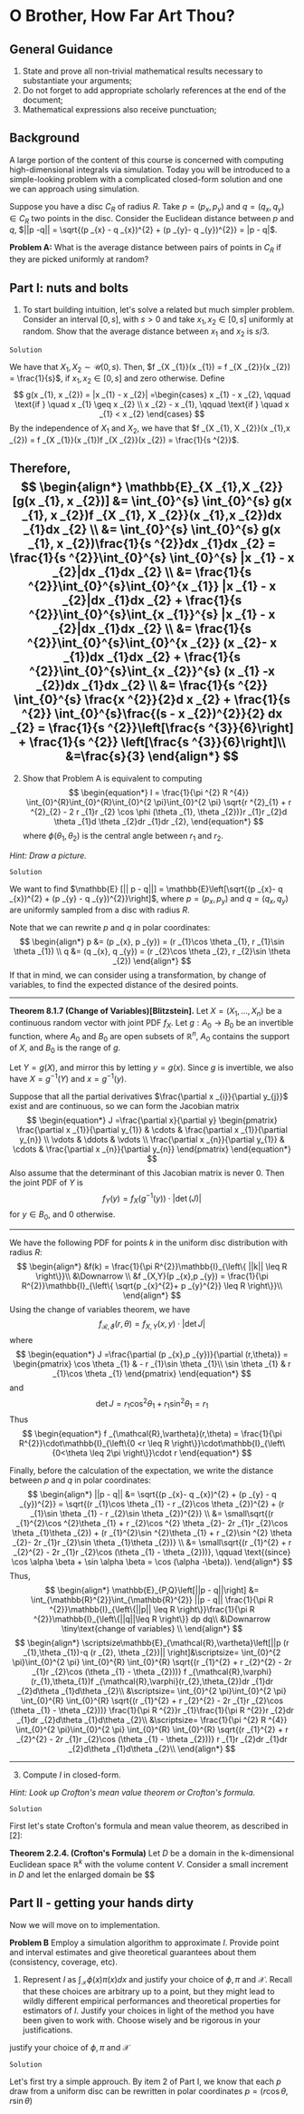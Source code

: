 # O Brother, How Far Art Thou?

## General Guidance

1. State and prove all non-trivial mathematical results necessary to substantiate your arguments;
2. Do not forget to add appropriate scholarly references at the end of the document;
3. Mathematical expressions also receive punctuation;

## Background

A large portion of the content of this course is concerned with computing high-dimensional integrals via simulation. Today you will be introduced to a simple-looking problem with a complicated closed-form solution and one we can approach using simulation.

Suppose you have a disc $C _{R}$ of radius $R$. Take $p = (p _{x},p _{y})$ and $q= (q _{x}, q _{y}) \in C _{R}$ two points in the disc. Consider the Euclidean distance between $p$ and $q$, $||p -q|| = \sqrt{(p _{x} - q _{x})^{2} + (p _{y}- q _{y})^{2}} = |p - q|$. 

**Problem A:** What is the average distance between pairs of points in $C _{R}$ if they are picked uniformly at random?

## Part I: nuts and bolts

1. To start building intuition, let's solve a related but much simpler problem. Consider an interval $[0,s]$, with $s >0$ and take $x _{1}, x _{2} \in [0,s]$ uniformly at random. Show that the average distance between $x _{1}$ and $x _{2}$ is $s /3$.

`Solution`

We have that $X _{1}, X _{2} \sim \mathcal{U}(0,s)$. Then, $f _{X _{1}}(x _{1}) = f _{X _{2}}(x _{2}) = \frac{1}{s}$, if $x _{1}, x _{2} \in [0,s]$ and zero otherwise. Define 
$$
g(x _{1}, x _{2}) = |x _{1} - x _{2}| =\begin{cases}
 x _{1} - x _{2}, \qquad \text{if } \quad x _{1} \geq x _{2} \\
 x _{2} - x _{1}, \qquad \text{if } \quad x _{1} < x _{2}
\end{cases}
$$
By the independence of $X _{1}$ and $X _{2}$, we have that $f _{X _{1}, X _{2}}(x _{1},x _{2}) = f _{X _{1}}(x _{1})f _{X _{2}}(x _{2}) = \frac{1}{s ^{2}}$.

Therefore, 
$$
\begin{align*}
	\mathbb{E}_{X _{1},X _{2}}[g(x _{1}, x _{2})] &= \int_{0}^{s} \int_{0}^{s} g(x _{1}, x _{2})f _{X _{1}, X _{2}}(x _{1},x _{2})dx _{1}dx _{2} \\
	&= \int_{0}^{s} \int_{0}^{s} g(x _{1}, x _{2})\frac{1}{s ^{2}}dx _{1}dx _{2} = \frac{1}{s ^{2}}\int_{0}^{s} \int_{0}^{s} |x _{1} - x _{2}|dx _{1}dx _{2} \\
	&= \frac{1}{s ^{2}}\int_{0}^{s}\int_{0}^{x _{1}} |x _{1} - x _{2}|dx _{1}dx _{2} + \frac{1}{s ^{2}}\int_{0}^{s}\int_{x _{1}}^{s} |x _{1} - x _{2}|dx _{1}dx _{2} \\
	&= \frac{1}{s ^{2}}\int_{0}^{s}\int_{0}^{x _{2}} (x _{2}- x _{1})dx _{1}dx _{2} + \frac{1}{s ^{2}}\int_{0}^{s}\int_{x _{2}}^{s} (x _{1} -x _{2})dx _{1}dx _{2} \\
	&= \frac{1}{s ^{2}} \int_{0}^{s} \frac{x ^{2}}{2}d x _{2} + \frac{1}{s ^{2}} \int_{0}^{s}\frac{(s - x _{2})^{2}}{2} dx _{2} = \frac{1}{s ^{2}}\left[\frac{s ^{3}}{6}\right] + \frac{1}{s ^{2}} \left[\frac{s ^{3}}{6}\right]\\
	&=\frac{s}{3}
\end{align*}
$$
----------

2. Show that Problem A is equivalent to computing
$$
\begin{equation*}
	I = \frac{1}{\pi ^{2} R ^{4}} \int_{0}^{R}\int_{0}^{R}\int_{0}^{2 \pi}\int_{0}^{2 \pi} \sqrt{r ^{2}_{1} + r ^{2}_{2} - 2 r _{1}r _{2} \cos \phi (\theta _{1}, \theta _{2})}r _{1}r _{2}d \theta _{1}d \theta _{2}dr _{1}dr _{2},
\end{equation*}
$$
where $\phi (\theta _{1}, \theta _{2})$ is the central angle between $r _{1}$ and $r _{2}$.

*Hint: Draw a picture.* 

`Solution`

We want to find $\mathbb{E} [|| p - q||] = \mathbb{E}\left[\sqrt{(p _{x}- q _{x})^{2} + (p _{y} - q _{y})^{2}}\right]$, where $p = (p _{x}, p _{y})$ and $q = (q _{x}, q _{y})$ are uniformly sampled from a disc with radius $R$. 

Note that we can rewrite $p$ and $q$ in polar coordinates:
$$
\begin{align*}
	p &= (p _{x}, p _{y}) = (r _{1}\cos \theta _{1}, r _{1}\sin \theta _{1}) \\
	q &= (q _{x}, q _{y}) = (r _{2}\cos \theta _{2}, r _{2}\sin \theta _{2})
\end{align*}
$$
If that in mind, we can consider using a transformation, by change of variables, to find the expected distance of the desired points.

----------
**Theorem 8.1.7 (Change of Variables)[Blitzstein].**
Let $X = (X _{1},\dots,X _{n})$ be a continuous random vector with joint PDF $f _{X}$. Let $g: A _{0} \to B _{0}$ be an invertible function, where $A _{0}$ and $B _{0}$ are open subsets of $\mathbb{R}^{n}$, $A _{0}$ contains the support of $X$, and $B _{0}$ is the range of $g$.

Let $Y = g (X)$, and mirror this by letting $y = g (x)$. Since $g$ is invertible, we also have $X = g ^{-1}(Y)$ and $x = g ^{-1}(y)$.

Suppose that all the partial derivatives $\frac{\partial x _{i}}{\partial y_{j}}$ exist and are continuous, so we can form the Jacobian matrix
$$
\begin{equation*}
	J =\frac{\partial x}{\partial y} \begin{pmatrix}
		\frac{\partial x _{1}}{\partial y_{1}} & \cdots & \frac{\partial x _{1}}{\partial y_{n}} \\
		\vdots & \ddots & \vdots \\
		\frac{\partial x _{n}}{\partial y_{1}} & \cdots & \frac{\partial x _{n}}{\partial y_{n}}
	\end{pmatrix}
\end{equation*}
$$
Also assume that the determinant of this Jacobian matrix is never 0. Then the joint PDF of $Y$ is 
$$
\begin{equation*}
	f _{Y}(y) = f _{X}(g ^{-1}(y)) \cdot |\det (J)|
\end{equation*}
$$
for $y \in B _{0}$, and 0 otherwise.

----------
We have the following PDF for points $k$ in the uniform disc distribution with radius $R$:
$$
\begin{align*}
	&f(k) = \frac{1}{\pi R^{2}}\mathbb{I}_{\left\{ ||k|| \leq R \right\}}\\
	&\Downarrow \\
	&f _{X,Y}(p _{x},p _{y}) = \frac{1}{\pi R^{2}}\mathbb{I}_{\left\{ \sqrt{p _{x}^{2}+ p _{y}^{2}} \leq R \right\}}\\
\end{align*}
$$
Using the change of variables theorem, we have
$$
\begin{equation*}
	f _{\mathcal{R},\vartheta}(r,\theta) = f _{X,Y}(x,y)\cdot |\det J|
\end{equation*}
$$
where
$$
\begin{equation*}
	J =\frac{\partial (p _{x},p _{y})}{\partial (r,\theta)} =  \begin{pmatrix}
		\cos \theta _{1} &  - r _{1}\sin \theta _{1}\\
		\sin \theta _{1} & 	r _{1}\cos \theta _{1}
		\end{pmatrix}
\end{equation*}
$$
and 
$$
\begin{equation*}
	\det J = r _{1}\cos ^{2} \theta_{1} + r _{1} \sin ^{2} \theta _{1} = r _{1}
\end{equation*}
$$
Thus
$$
\begin{equation*}
	f _{\mathcal{R},\vartheta}(r,\theta) = \frac{1}{\pi R^{2}}\cdot\mathbb{I}_{\left\{0 <r \leq R \right\}}\cdot\mathbb{I}_{\left\{0<\theta \leq 2\pi \right\}}\cdot r
\end{equation*}
$$

Finally, before the calculation of the expectation, we write the distance between $p$ and $q$ in polar coordinates:
$$
\begin{align*}
	||p - q|| &= \sqrt{(p _{x}- q _{x})^{2} + (p _{y} - q _{y})^{2}} = \sqrt{(r _{1}\cos \theta _{1} - r _{2}\cos \theta _{2})^{2} + (r _{1}\sin \theta _{1} - r _{2}\sin \theta _{2})^{2}} \\
	&= \small\sqrt{(r _{1}^{2}\cos ^{2}\theta _{1} + r _{2}\cos ^{2} \theta _{2}- 2r _{1}r _{2}\cos \theta _{1}\theta _{2}) + (r _{1}^{2}\sin ^{2}\theta _{1} + r _{2}\sin ^{2} \theta _{2}- 2r _{1}r _{2}\sin \theta _{1}\theta _{2})} \\
	&= \small\sqrt{(r _{1}^{2} + r _{2}^{2} - 2r _{1}r _{2}\cos (\theta _{1} - \theta _{2}))}, \qquad \text{(since} \cos \alpha \beta + \sin \alpha \beta = \cos (\alpha -\beta)).
\end{align*}
$$
Thus, 
$$
\begin{align*}
	\mathbb{E}_{P,Q}\left[||p - q||\right] &= \int_{\mathbb{R}^{2}}\int_{\mathbb{R}^{2}} ||p - q|| \frac{1}{\pi R ^{2}}\mathbb{I}_{\left\{||p|| \leq R \right\}}\frac{1}{\pi R ^{2}}\mathbb{I}_{\left\{||q||\leq R \right\}} dp dq\\
	&\Downarrow \tiny\text{change of variables} \\
\end{align*}
$$
$$
\begin{align*}
	\scriptsize\mathbb{E}_{\mathcal{R},\vartheta}\left[||p (r _{1},\theta _{1})-q (r _{2}, \theta _{2})|| \right]&\scriptsize= \int_{0}^{2 \pi}\int_{0}^{2 \pi} \int_{0}^{R} \int_{0}^{R} \sqrt{(r _{1}^{2} + r _{2}^{2} - 2r _{1}r _{2}\cos (\theta _{1} - \theta _{2}))} f _{\mathcal{R},\varphi}(r_{1},\theta_{1})f _{\mathcal{R},\varphi}(r_{2},\theta_{2})dr _{1}dr _{2}d\theta _{1}d\theta _{2}\\
	&\scriptsize=  \int_{0}^{2 \pi}\int_{0}^{2 \pi} \int_{0}^{R} \int_{0}^{R} \sqrt{(r _{1}^{2} + r _{2}^{2} - 2r _{1}r _{2}\cos (\theta _{1} - \theta _{2}))} \frac{1}{\pi R ^{2}}r _{1}\frac{1}{\pi R ^{2}}r _{2}dr _{1}dr _{2}d\theta _{1}d\theta _{2}\\
	&\scriptsize= \frac{1}{\pi ^{2} R ^{4}} \int_{0}^{2 \pi}\int_{0}^{2 \pi} \int_{0}^{R} \int_{0}^{R} \sqrt{(r _{1}^{2} + r _{2}^{2} - 2r _{1}r _{2}\cos (\theta _{1} - \theta _{2}))} r _{1}r _{2}dr _{1}dr _{2}d\theta _{1}d\theta _{2}\\
\end{align*}
$$

----------
3. Compute $I$ in closed-form.

*Hint: Look up Crofton's mean value theorem or Crofton's formula.* 

`Solution`

First let's state Crofton's formula and mean value theorem, as described in [2]:

**Theorem 2.2.4. (Crofton's Formula)** 
Let $D$ be a domain in the k-dimensional Euclidean space $\mathbb{R}^{k}$ with the volume content $V$. Consider a small increment in $D$ and let the enlarged domain be $$


## Part II - getting your hands dirty

Now we will move on to implementation.

**Problem B** Employ a simulation algorithm to approximate $I$. Provide point and interval estimates and give theoretical guarantees about them (consistency, coverage, etc).

1. Represent $I$ as $\int_{\mathcal{X}}\phi (x)\pi (x)dx$ and justify your choice of $\phi, \pi$ and $\mathcal{X}$. Recall that these choices are arbitrary up to a point, but they might lead to wildly different empirical performances and theoretical properties for estimators of $I$. Justify your choices in light of the method you have been given to work with. Choose wisely and be rigorous in your justifications.

justify your choice of $\phi, \pi$ and $\mathcal{X}$

`Solution`

Let's first try a simple approuch. By item 2 of Part I, we know that each $p$ draw from a uniform disc can be rewritten in polar coordinates $p = (r \cos \theta, r \sin \theta)$ 
